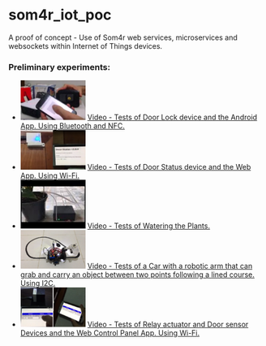 # som4r_iot_poc

A proof of concept - Use of Som4r web services, microservices and websockets within Internet of Things devices.

### Preliminary experiments:

 * <img src="https://github.com/som4r/som4r_iot_poc/blob/master/dev_lock_v1.png" width="128"> [Video - Tests of Door Lock device and the Android App. Using Bluetooth and NFC.](https://youtu.be/0F-G--c5A_c)
 * <img src="https://github.com/som4r/som4r_iot_poc/blob/master/dev_door_v1.png" width="128"> [Video - Tests of Door Status device and the Web App. Using Wi-Fi.](https://youtu.be/JMceOPaLL4w)
 * <img src="https://github.com/som4r/som4r_iot_poc/blob/master/dev_watering.jpg" width="128"> [Video - Tests of Watering the Plants.](https://youtu.be/xcvRWib8xsk) 
 * <img src="https://github.com/som4r/som4r_iot_poc/blob/master/dev_car_arm_v1.png" width="128"> [Video - Tests of a Car with a robotic arm that can grab and carry an object between two points following a lined course. Using I2C.](https://youtu.be/Ir9XpCjgkgM)
 * <img src="https://github.com/som4r/som4r_iot_poc/blob/master/dev_relay_door_v2.png" width="128"> [Video - Tests of Relay actuator and Door sensor Devices and the Web Control Panel App. Using Wi-Fi.](https://youtu.be/XwcIHWtZT8Q) 
